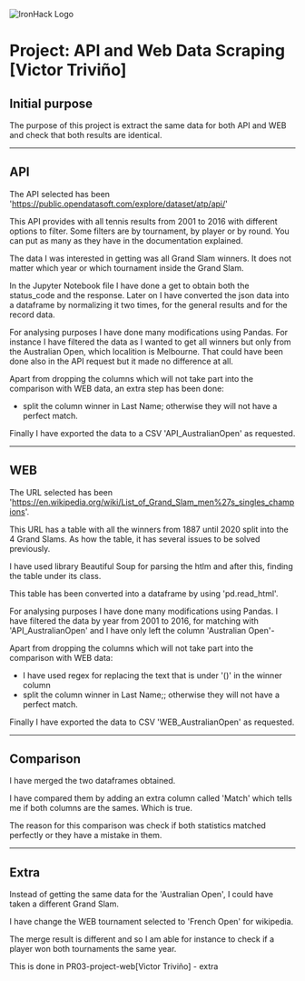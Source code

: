 ![IronHack Logo](https://s3-eu-west-1.amazonaws.com/ih-materials/uploads/upload_d5c5793015fec3be28a63c4fa3dd4d55.png)

# Project: API and Web Data Scraping [Victor Triviño]


## Initial purpose

The purpose of this project is extract the same data for both API and WEB and check that both results are identical.

---

## API

The API selected has been 'https://public.opendatasoft.com/explore/dataset/atp/api/'

This API provides with all tennis results from 2001 to 2016 with different options to filter. Some filters are by tournament, by player or by round. You can put as many as they have in the documentation explained.

The data I was interested in getting was all Grand Slam winners. It does not matter which year or which tournament inside the Grand Slam.

In the Jupyter Notebook file I have done a get to obtain both the status_code and the response. 
Later on I have converted the json data into a dataframe by normalizing it two times, for the general results and for the record data.

For analysing purposes I have done many modifications using Pandas. For instance I have filtered the data as I wanted to get all winners but only from the Australian Open, which localition is Melbourne. That could have been done also in the API request but it made no difference at all.

Apart from dropping the columns which will not take part into the comparison with WEB data, an extra step has been done:
- split the column winner in Last Name; otherwise they will not have a perfect match.

Finally I have exported the data to a CSV 'API_AustralianOpen' as requested.


---

## WEB

The URL selected has been 'https://en.wikipedia.org/wiki/List_of_Grand_Slam_men%27s_singles_champions'.

This URL has a table with all the winners from 1887 until 2020 split into the 4 Grand Slams. As how the table, it has several issues to be solved previously.

I have used library Beautiful Soup for parsing the htlm and after this, finding the table under its class.

This table has been converted into a dataframe by using 'pd.read_html'.

For analysing purposes I have done many modifications using Pandas. I have filtered the data by year from 2001 to 2016, for matching with 'API_AustralianOpen' and I have only left the column 'Australian Open'-

Apart from dropping the columns which will not take part into the comparison with WEB data:
- I have used regex for replacing the text that is under '()' in the winner column
- split the column winner in Last Name;; otherwise they will not have a perfect match.

Finally I have exported the data to CSV 'WEB_AustralianOpen' as requested.


---

## Comparison

I have merged the two dataframes obtained.

I have compared them by adding an extra column called 'Match' which tells me if both columns are the sames. Which is true.

The reason for this comparison was check if both statistics matched perfectly or they have a mistake in them.

---

## Extra

Instead of getting the same data for the 'Australian Open', I could have taken a different Grand Slam.

I have change the WEB tournament selected to 'French Open' for wikipedia.

The merge result is different and so I am able for instance to check if a player won both tournaments the same year.

This is done in PR03-project-web[Victor Triviño] - extra
